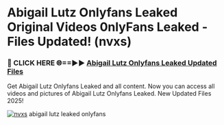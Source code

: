 # Abigail Lutz Onlyfans Leaked Original Videos 0nlyFans Leaked - Files Updated! (nvxs)

<h3>🔴 CLICK HERE 🌐==►► <a href="https://tinyurl.com/2wckxsce" rel="nofollow">Abigail Lutz Onlyfans Leaked Updated Files</a></h3>

Get Abigail Lutz Onlyfans Leaked and all content. Now you can access all videos and pictures of Abigail Lutz Onlyfans Leaked. New Updated Files 2025!

[![nvxs](https://i.imgur.com/AFduVYN.gif)](https://tinyurl.com/2wckxsce)
abigail lutz leaked onlyfans